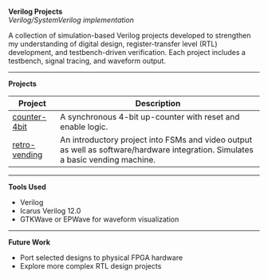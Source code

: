 **Verilog Projects**  
*Verilog/SystemVerilog implementation*

A collection of simulation-based Verilog projects developed to strengthen my understanding of digital design, register-transfer level (RTL) development, and testbench-driven verification. Each project includes a testbench, signal tracing, and waveform output.

---

**Projects**

| Project             | Description                                                                 |
|---------------------|-----------------------------------------------------------------------------|
| [counter-4bit](./counter-4bit) | A synchronous 4-bit up-counter with reset and enable logic. |
| [retro-vending](./retro-vending) | An introductory project into FSMs and video output as well as software/hardware integration. Simulates a basic vending machine.  |

---

**Tools Used**

- Verilog
- Icarus Verilog 12.0
- GTKWave or EPWave for waveform visualization

---

**Future Work**

- Port selected designs to physical FPGA hardware
- Explore more complex RTL design projects
